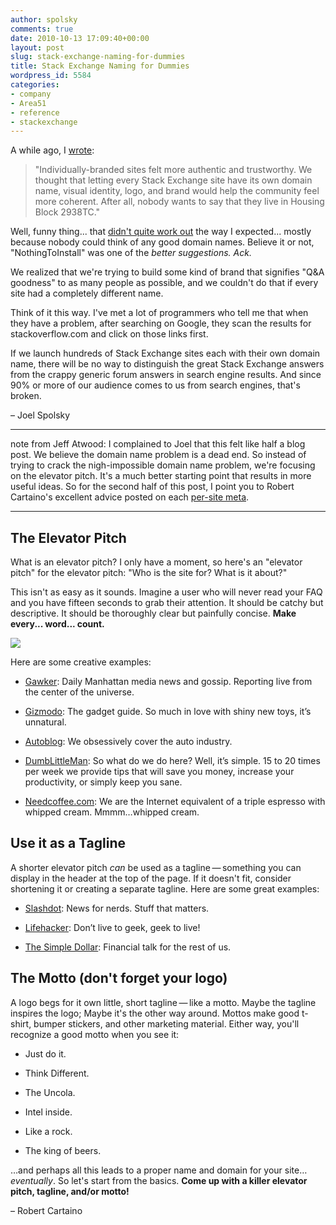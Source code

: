 ```yaml
---
author: spolsky
comments: true
date: 2010-10-13 17:09:40+00:00
layout: post
slug: stack-exchange-naming-for-dummies
title: Stack Exchange Naming for Dummies
wordpress_id: 5584
categories:
- company
- Area51
- reference
- stackexchange
---
```


A while ago, I [wrote](http://blog.stackoverflow.com/2010/07/domain-names/):


<blockquote>"Individually-branded sites felt more authentic and trustworthy. We thought that letting every Stack Exchange site have its own domain name, visual identity, logo, and brand would help the community feel more coherent. After all, nobody wants to say that they live in Housing Block 2938TC."</blockquote>


Well, funny thing... that [didn't quite work out](http://blog.stackoverflow.com/2010/10/domain-names-the-wrong-question/) the way I expected... mostly because nobody could think of any good domain names. Believe it or not, "NothingToInstall" was one of the _better suggestions. Ack._

We realized that we're trying to build some kind of brand that signifies "Q&A goodness" to as many people as possible, and we couldn't do that if every site had a completely different name.

Think of it this way. I've met a lot of programmers who tell me that when they have a problem, after searching on Google, they scan the results for stackoverflow.com and click on those links first.

If we launch hundreds of Stack Exchange sites each with their own domain name, there will be no way to distinguish the great Stack Exchange answers from the crappy generic forum answers in search engine results. And since 90% or more of our audience comes to us from search engines, that's broken.


– Joel Spolsky





* * *




note from Jeff Atwood: I complained to Joel that this felt like half a blog post. We believe the domain name problem is a dead end. So instead of trying to crack the nigh-impossible domain name problem, we're focusing on the elevator pitch. It's a much better starting point that results in more useful ideas. So for the second half of this post, I point you to Robert Cartaino's excellent advice posted on each [per-site meta](http://blog.stackoverflow.com/2010/07/new-per-site-metas/).





* * *




## The Elevator Pitch


What is an elevator pitch? I only have a moment, so here's an "elevator pitch" for the elevator pitch: "Who is the site for? What is it about?"

This isn't as easy as it sounds. Imagine a user who will never read your FAQ and you have fifteen seconds to grab their attention. It should be catchy but descriptive. It should be thoroughly clear but painfully concise. **Make every... word... count.**

![](http://blog.stackoverflow.com/wp-content/uploads/superman-elevator.jpg)

Here are some creative examples:



	
  * [Gawker](http://gawker.com/): Daily Manhattan media news and gossip. Reporting live from the center of the universe.

	
  * [Gizmodo](http://gizmodo.com/): The gadget guide. So much in love with shiny new toys, it’s unnatural.

	
  * [Autoblog](http://www.autoblog.com/): We obsessively cover the auto industry.

	
  * [DumbLittleMan](http://www.dumblittleman.com/): So what do we do here? Well, it’s simple. 15 to 20 times per week we provide tips that will save you money, increase your productivity, or simply keep you sane.

	
  * [Needcoffee.com](http://www.needcoffee.com/): We are the Internet equivalent of a triple espresso with whipped cream. Mmmm…whipped cream.




## Use it as a Tagline


A shorter elevator pitch _can_ be used as a tagline — something you can display in the header at the top of the page. If it doesn't fit, consider shortening it or creating a separate tagline. Here are some great examples:



	
  * [Slashdot](http://slashdot.org/): News for nerds. Stuff that matters.

	
  * [Lifehacker](http://www.lifehacker.com/): Don’t live to geek, geek to live!

	
  * [The Simple Dollar](http://www.thesimpledollar.com/): Financial talk for the rest of us.




## The Motto (don't forget your logo)


A logo begs for it own little, short tagline — like a motto. Maybe the tagline inspires the logo; Maybe it's the other way around. Mottos make good t-shirt, bumper stickers, and other marketing material. Either way, you'll recognize a good motto when you see it:



	
  * Just do it.

	
  * Think Different.

	
  * The Uncola.

	
  * Intel inside.

	
  * Like a rock.

	
  * The king of beers.


…and perhaps all this leads to a proper name and domain for your site… _eventually_. So let's start from the basics. **Come up with a killer elevator pitch, tagline, and/or motto!**


– Robert Cartaino
